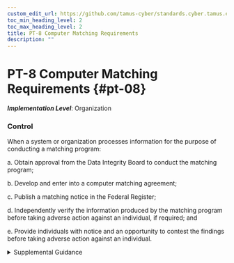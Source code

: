```yaml
---
custom_edit_url: https://github.com/tamus-cyber/standards.cyber.tamus.edu/tree/main/static/content/tamus.edu/TAMUS_profile.xml
toc_min_heading_level: 2
toc_max_heading_level: 2
title: PT-8 Computer Matching Requirements
description: ""
---
```


# PT-8 Computer Matching Requirements {#pt-08}

_**Implementation Level**_: Organization

### Control

When a system or organization processes information for the purpose of conducting a matching program:

a. Obtain approval from the Data Integrity Board to conduct the matching program;

b. Develop and enter into a computer matching agreement;

c. Publish a matching notice in the Federal Register;

d. Independently verify the information produced by the matching program before taking adverse action against an individual, if required; and

e. Provide individuals with notice and an opportunity to contest the findings before taking adverse action against an individual.

<details>
  <summary>Supplemental Guidance</summary>

The <a xmlns="http://csrc.nist.gov/ns/oscal/1.0" href="#18e71fec-c6fd-475a-925a-5d8495cf8455">PRIVACT</a> establishes requirements for federal and non-federal agencies if they engage in a matching program. In general, a matching program is a computerized comparison of records from two or more automated <a xmlns="http://csrc.nist.gov/ns/oscal/1.0" href="#18e71fec-c6fd-475a-925a-5d8495cf8455">PRIVACT</a> systems of records or an automated system of records and automated records maintained by a non-federal agency (or agent thereof). A matching program either pertains to federal benefit programs or federal personnel or payroll records. A federal benefit match is performed to determine or verify eligibility for payments under federal benefit programs or to recoup payments or delinquent debts under federal benefit programs. A matching program involves not just the matching activity itself but also the investigative follow-up and ultimate action, if any.

</details>

